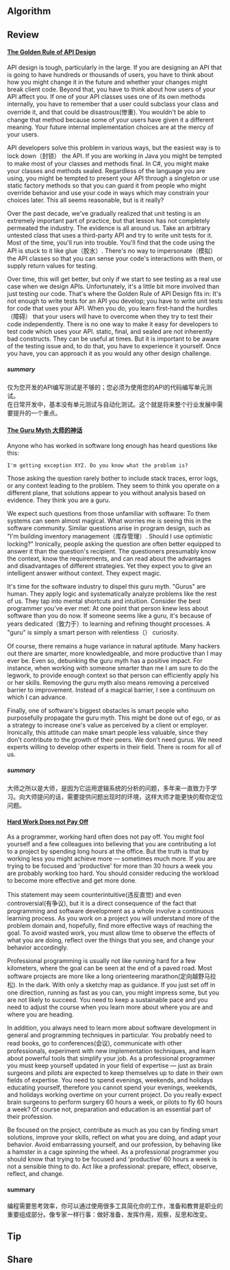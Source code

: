 ## Algorithm
## Review
#### [The Golden Rule of API Design](https://97-things-every-x-should-know.gitbooks.io/97-things-every-programmer-should-know/content/en/thing_35/)

API design is tough, particularly in the large. If you are designing an API that is going to have hundreds or thousands of users, you have to think about how you might change it in the future and whether your changes might break client code. Beyond that, you have to think about how users of your API affect you. If one of your API classes uses one of its own methods internally, you have to remember that a user could subclass your class and override it, and that could be disastrous(惨重). You wouldn't be able to change that method because some of your users have given it a different meaning. Your future internal implementation choices are at the mercy of your users.

API developers solve this problem in various ways, but the easiest way is to lock down（封锁） the API. If you are working in Java you might be tempted to make most of your classes and methods final. In C#, you might make your classes and methods sealed. Regardless of the language you are using, you might be tempted to present your API through a singleton or use static factory methods so that you can guard it from people who might override behavior and use your code in ways which may constrain your choices later. This all seems reasonable, but is it really?

Over the past decade, we've gradually realized that unit testing is an extremely important part of practice, but that lesson has not completely permeated the industry. The evidence is all around us. Take an arbitrary untested class that uses a third-party API and try to write unit tests for it. Most of the time, you'll run into trouble. You'll find that the code using the API is stuck to it like glue（胶水）. There's no way to impersonate（模拟） the API classes so that you can sense your code's interactions with them, or supply return values for testing.

Over time, this will get better, but only if we start to see testing as a real use case when we design APIs. Unfortunately, it's a little bit more involved than just testing our code. That's where the Golden Rule of API Design fits in: It's not enough to write tests for an API you develop; you have to write unit tests for code that uses your API. When you do, you learn first-hand the hurdles（障碍） that your users will have to overcome when they try to test their code independently.
There is no one way to make it easy for developers to test code which uses your API. static, final, and sealed are not inherently bad constructs. They can be useful at times. But it is important to be aware of the testing issue and, to do that, you have to experience it yourself. Once you have, you can approach it as you would any other design challenge.

##### summary
仅为您开发的API编写测试是不够的；您必须为使用您的API的代码编写单元测试。     
在日常开发中，基本没有单元测试与自动化测试。这个就是将来整个行业发展中需要提升的一个重点。
#### [The Guru Myth 大师的神话](https://97-things-every-x-should-know.gitbooks.io/97-things-every-programmer-should-know/content/en/thing_36/)
Anyone who has worked in software long enough has heard questions like this:
```
I'm getting exception XYZ. Do you know what the problem is?
```
Those asking the question rarely bother to include stack traces, error logs, or any context leading to the problem. They seem to think you operate on a different plane, that solutions appear to you without analysis based on evidence. They think you are a guru.

We expect such questions from those unfamiliar with software: To them systems can seem almost magical. What worries me is seeing this in the software community. Similar questions arise in program design, such as "I'm building inventory management（库存管理）. Should I use optimistic locking?" Ironically, people asking the question are often better equipped to answer it than the question's recipient. The questioners presumably know the context, know the requirements, and can read about the advantages and disadvantages of different strategies. Yet they expect you to give an intelligent answer without context. They expect magic.

It's time for the software industry to dispel this guru myth. "Gurus" are human. They apply logic and systematically analyze problems like the rest of us. They tap into mental shortcuts and intuition. Consider the best programmer you've ever met: At one point that person knew less about software than you do now. If someone seems like a guru, it's because of years dedicated（致力于）to learning and refining thought processes. A "guru" is simply a smart person with relentless（） curiosity.

Of course, there remains a huge variance in natural aptitude. Many hackers out there are smarter, more knowledgeable, and more productive than I may ever be. Even so, debunking the guru myth has a positive impact. For instance, when working with someone smarter than me I am sure to do the legwork, to provide enough context so that person can efficiently apply his or her skills. Removing the guru myth also means removing a perceived barrier to improvement. Instead of a magical barrier, I see a continuum on which I can advance.

Finally, one of software's biggest obstacles is smart people who purposefully propagate the guru myth. This might be done out of ego, or as a strategy to increase one's value as perceived by a client or employer. Ironically, this attitude can make smart people less valuable, since they don't contribute to the growth of their peers. We don't need gurus. We need experts willing to develop other experts in their field. There is room for all of us.

##### summary
大师之所以是大师，是因为它运用逻辑系统的分析的问题，多年来一直致力于学习。向大师提问的话，需要提供问题出现时的环境，这样大师才能更快的帮你定位问题。
#### [Hard Work Does not Pay Off](https://97-things-every-x-should-know.gitbooks.io/97-things-every-programmer-should-know/content/en/thing_37/)

As a programmer, working hard often does not pay off. You might fool yourself and a few colleagues into believing that you are contributing a lot to a project by spending long hours at the office. But the truth is that by working less you might achieve more — sometimes much more. If you are trying to be focused and 'productive' for more than 30 hours a week you are probably working too hard. You should consider reducing the workload to become more effective and get more done.

This statement may seem counterintuitive(违反直觉) and even controversial(有争议), but it is a direct consequence of the fact that programming and software development as a whole involve a continuous learning process. As you work on a project you will understand more of the problem domain and, hopefully, find more effective ways of reaching the goal. To avoid wasted work, you must allow time to observe the effects of what you are doing, reflect over the things that you see, and change your behavior accordingly.

Professional programming is usually not like running hard for a few kilometers, where the goal can be seen at the end of a paved road. Most software projects are more like a long orienteering marathon(定向越野马拉松). In the dark. With only a sketchy map as guidance. If you just set off in one direction, running as fast as you can, you might impress some, but you are not likely to succeed. You need to keep a sustainable pace and you need to adjust the course when you learn more about where you are and where you are heading.

In addition, you always need to learn more about software development in general and programming techniques in particular. You probably need to read books, go to conferences(会议), communicate with other professionals, experiment with new implementation techniques, and learn about powerful tools that simplify your job. As a professional programmer you must keep yourself updated in your field of expertise — just as brain surgeons and pilots are expected to keep themselves up to date in their own fields of expertise. You need to spend evenings, weekends, and holidays educating yourself, therefore you cannot spend your evenings, weekends, and holidays working overtime on your current project. Do you really expect brain surgeons to perform surgery 60 hours a week, or pilots to fly 60 hours a week? Of course not, preparation and education is an essential part of their profession.

Be focused on the project, contribute as much as you can by finding smart solutions, improve your skills, reflect on what you are doing, and adapt your behavior. Avoid embarrassing yourself, and our profession, by behaving like a hamster in a cage spinning the wheel. As a professional programmer you should know that trying to be focused and 'productive' 60 hours a week is not a sensible thing to do. Act like a professional: prepare, effect, observe, reflect, and change.
#### summary
编程需要思考效率，你可以通过使用很多工具简化你的工作，准备和教育是职业的重要组成部分。像专家一样行事：做好准备，发挥作用，观察，反思和改变。
## Tip

## Share
